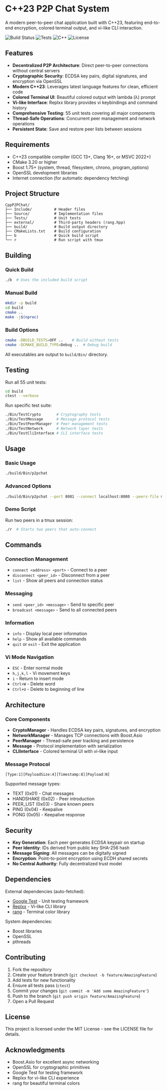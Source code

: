 # C++23 P2P Chat System

A modern peer-to-peer chat application built with C++23, featuring end-to-end encryption, colored terminal output, and vi-like CLI interaction.

![Build Status](https://img.shields.io/badge/build-passing-brightgreen)
![Tests](https://img.shields.io/badge/tests-55%20passing-brightgreen)
![C++](https://img.shields.io/badge/C%2B%2B-23-blue)
![License](https://img.shields.io/badge/license-MIT-blue)

## Features

- **Decentralized P2P Architecture**: Direct peer-to-peer connections without central servers
- **Cryptographic Security**: ECDSA key pairs, digital signatures, and encryption via OpenSSL
- **Modern C++23**: Leverages latest language features for clean, efficient code
- **Colored Terminal UI**: Beautiful colored output with lambda (λ) prompt
- **Vi-like Interface**: Replxx library provides vi keybindings and command history
- **Comprehensive Testing**: 55 unit tests covering all major components
- **Thread-Safe Operations**: Concurrent peer management and network operations
- **Persistent State**: Save and restore peer lists between sessions

## Requirements

- C++23 compatible compiler (GCC 13+, Clang 16+, or MSVC 2022+)
- CMake 3.20 or higher
- Boost 1.75+ (system, thread, filesystem, chrono, program_options)
- OpenSSL development libraries
- Internet connection (for automatic dependency fetching)

## Project Structure

```
CppP2PChat/
├── Include/          # Header files
├── Source/           # Implementation files
├── Tests/            # Unit tests
├── external/         # Third-party headers (rang.hpp)
├── build/            # Build output directory
├── CMakeLists.txt    # Build configuration
├── b                 # Quick build script
└── r                 # Run script with tmux
```

## Building

### Quick Build
```bash
./b  # Uses the included build script
```

### Manual Build
```bash
mkdir -p build
cd build
cmake ..
make -j$(nproc)
```

### Build Options
```bash
cmake -DBUILD_TESTS=OFF ..    # Build without tests
cmake -DCMAKE_BUILD_TYPE=Debug ..  # Debug build
```

All executables are output to `build/Bin/` directory.

## Testing

Run all 55 unit tests:
```bash
cd build
ctest --verbose
```

Run specific test suite:
```bash
./Bin/TestCrypto       # Cryptography tests
./Bin/TestMessage      # Message protocol tests
./Bin/TestPeerManager  # Peer management tests
./Bin/TestNetwork      # Network layer tests
./Bin/TestCliInterface # CLI interface tests
```

## Usage

### Basic Usage
```bash
./build/Bin/p2pchat
```

### Advanced Options
```bash
./build/Bin/p2pchat --port 8081 --connect localhost:8080 --peers-file mypeers.txt
```

### Demo Script
Run two peers in a tmux session:
```bash
./r  # Starts two peers that auto-connect
```

## Commands

### Connection Management
- `connect <address> <port>` - Connect to a peer
- `disconnect <peer_id>` - Disconnect from a peer
- `list` - Show all peers and connection status

### Messaging
- `send <peer_id> <message>` - Send to specific peer
- `broadcast <message>` - Send to all connected peers

### Information
- `info` - Display local peer information
- `help` - Show all available commands
- `quit` or `exit` - Exit the application

### Vi Mode Navigation
- `ESC` - Enter normal mode
- `h,j,k,l` - Vi movement keys
- `i` - Return to insert mode
- `Ctrl+W` - Delete word
- `Ctrl+U` - Delete to beginning of line

## Architecture

### Core Components

- **CryptoManager** - Handles ECDSA key pairs, signatures, and encryption
- **NetworkManager** - Manages TCP connections with Boost.Asio
- **PeerManager** - Thread-safe peer tracking and persistence
- **Message** - Protocol implementation with serialization
- **CLIInterface** - Colored terminal UI with vi-like input

### Message Protocol

```
[Type:1][PayloadSize:4][Timestamp:8][Payload:N]
```

Supported message types:
- TEXT (0x01) - Chat messages
- HANDSHAKE (0x02) - Peer introduction
- PEER_LIST (0x03) - Share known peers
- PING (0x04) - Keepalive
- PONG (0x05) - Keepalive response

## Security

- **Key Generation**: Each peer generates ECDSA keypair on startup
- **Peer Identity**: IDs derived from public key SHA-256 hash
- **Message Signing**: All messages can be digitally signed
- **Encryption**: Point-to-point encryption using ECDH shared secrets
- **No Central Authority**: Fully decentralized trust model

## Dependencies

External dependencies (auto-fetched):
- [Google Test](https://github.com/google/googletest) - Unit testing framework
- [Replxx](https://github.com/AmokHuginnsson/replxx) - Vi-like CLI library
- [rang](https://github.com/agauniyal/rang) - Terminal color library

System dependencies:
- Boost libraries
- OpenSSL
- pthreads

## Contributing

1. Fork the repository
2. Create your feature branch (`git checkout -b feature/AmazingFeature`)
3. Add tests for new functionality
4. Ensure all tests pass (`ctest`)
5. Commit your changes (`git commit -m 'Add some AmazingFeature'`)
6. Push to the branch (`git push origin feature/AmazingFeature`)
7. Open a Pull Request

## License

This project is licensed under the MIT License - see the LICENSE file for details.

## Acknowledgments

- Boost.Asio for excellent async networking
- OpenSSL for cryptographic primitives
- Google Test for testing framework
- Replxx for vi-like CLI experience
- rang for beautiful terminal colors